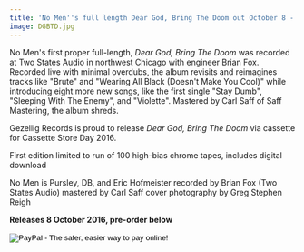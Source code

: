 ```yaml
---
title: 'No Men''s full length Dear God, Bring The Doom out October 8 - Pre-Order Now!'
image: DGBTD.jpg
---
```

No Men's first proper full-length, _Dear God, Bring The Doom_ was recorded at Two States Audio in northwest Chicago with engineer Brian Fox. Recorded live with minimal overdubs, the album revisits and reimagines tracks like "Brute" and "Wearing All Black (Doesn't Make You Cool)" while introducing eight more new songs, like the first single "Stay Dumb", "Sleeping With The Enemy", and "Violette". Mastered by Carl Saff of Saff Mastering, the album shreds.

Gezellig Records is proud to release _Dear God, Bring The Doom_ via cassette for Cassette Store Day 2016.

First edition limited to run of 100 high-bias chrome tapes, includes digital download

No Men is Pursley, DB, and Eric Hofmeister
recorded by Brian Fox (Two States Audio)
mastered by Carl Saff
cover photography by Greg Stephen Reigh

**Releases 8 October 2016, pre-order below**

<form action="https://www.paypal.com/cgi-bin/webscr" method="post" target="_top">
<input type="hidden" name="cmd" value="_s-xclick">
<input type="hidden" name="hosted_button_id" value="AB4DJAK558WZ2">
<input type="image" src="https://www.paypalobjects.com/en_US/i/btn/btn_buynow_LG.gif" border="0" name="submit" alt="PayPal - The safer, easier way to pay online!">
<img alt="" border="0" src="https://www.paypalobjects.com/en_US/i/scr/pixel.gif" width="1" height="1">
</form>
